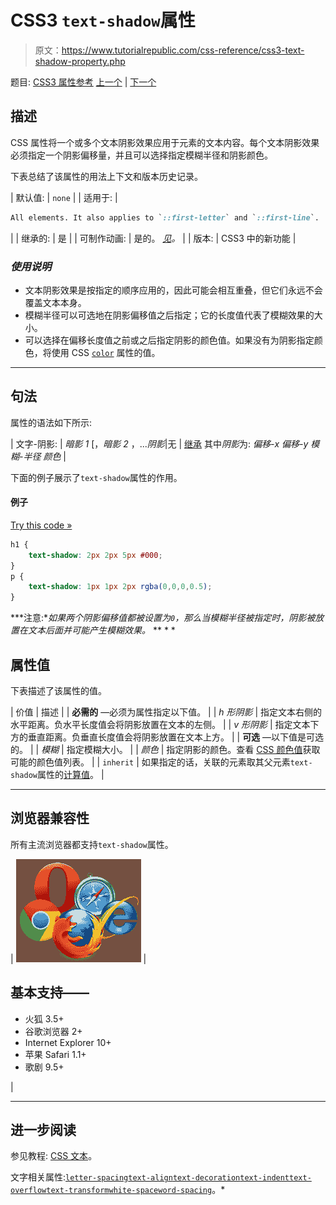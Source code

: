 # CSS3 `text-shadow`属性

> 原文：<https://www.tutorialrepublic.com/css-reference/css3-text-shadow-property.php>

题目: [CSS3 属性参考](css3-properties.php) [上一个](css3-text-overflow-property.php) | [下一个](css-text-transform-property.php)

## 描述

CSS 属性将一个或多个文本阴影效果应用于元素的文本内容。每个文本阴影效果必须指定一个阴影偏移量，并且可以选择指定模糊半径和阴影颜色。

下表总结了该属性的用法上下文和版本历史记录。

| 默认值: | `none` |
| 适用于: | 

```css
All elements. It also applies to `::first-letter` and `::first-line`.
```

 |
| 继承的: | 是 |
| 可制作动画: | 是的。 [*见*](css-animatable-properties.php)*。* |
| 版本: | CSS3 中的新功能 |

### *使用说明*

*   文本阴影效果是按指定的顺序应用的，因此可能会相互重叠，但它们永远不会覆盖文本本身。
*   模糊半径可以可选地在阴影偏移值之后指定；它的长度值代表了模糊效果的大小。
*   可以选择在偏移长度值之前或之后指定阴影的颜色值。如果没有为阴影指定颜色，将使用 CSS [`color`](css-color-property.php) 属性的值。

* * *

## 句法

属性的语法如下所示:

| 文字-阴影: | *暗影 1* [，*暗影 2* ，...*阴影*&#124;无 &#124; [继承](../definitions.php#inherit)
其中*阴影*为: *偏移-x* *偏移-y* *模糊-半径* *颜色* |

下面的例子展示了`text-shadow`属性的作用。

#### 例子

[Try this code »](../codelab.php?topic=css&file=text-shadow-property "Try this code using online Editor")

```css
h1 {
    text-shadow: 2px 2px 5px #000;
}
p {
    text-shadow: 1px 1px 2px rgba(0,0,0,0.5);
}
```

 ***注意:**如果两个阴影偏移值都被设置为`0`，那么当模糊半径被指定时，阴影被放置在文本后面并可能产生模糊效果。*  ** * *

## 属性值

下表描述了该属性的值。

| 价值 | 描述 |
| **必需的** —必须为属性指定以下值。 |
| *h 形阴影* | 指定文本右侧的水平距离。负水平长度值会将阴影放置在文本的左侧。 |
| *v 形阴影* | 指定文本下方的垂直距离。负垂直长度值会将阴影放置在文本上方。 |
| **可选** —以下值是可选的。 |
| *模糊* | 指定模糊大小。 |
| *颜色* | 指定阴影的颜色。查看 [CSS 颜色值](css-color-values.php)获取可能的颜色值列表。 |
| `inherit` | 如果指定的话，关联的元素取其父元素`text-shadow`属性的[计算值](../definitions.php#computed-value)。 |

* * *

## 浏览器兼容性

所有主流浏览器都支持`text-shadow`属性。

| ![Browsers Icon](img/e9331123c77668c1832e541c2fca1002.png) | 

## 基本支持——

*   火狐 3.5+
*   谷歌浏览器 2+
*   Internet Explorer 10+
*   苹果 Safari 1.1+
*   歌剧 9.5+

 |

* * *

## 进一步阅读

参见教程: [CSS 文本](../css-tutorial/css-text.php)。

文字相关属性:[`letter-spacing`](css-letter-spacing-property.php)[`text-align`](css-text-align-property.php)[`text-decoration`](css-text-decoration-property.php)[`text-indent`](css-text-indent-property.php)[`text-overflow`](css3-text-overflow-property.php)[`text-transform`](css-text-transform-property.php)[`white-space`](css-white-space-property.php)[`word-spacing`](css-word-spacing-property.php)。*